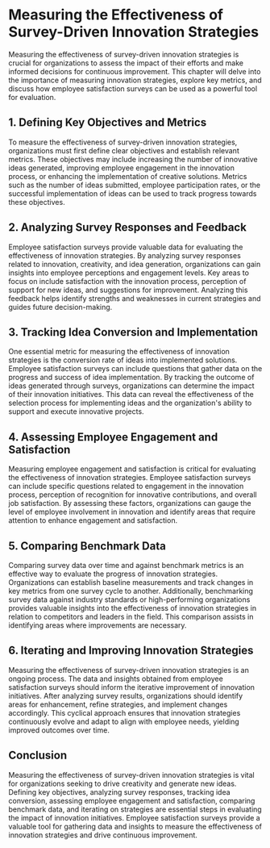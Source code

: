 Measuring the Effectiveness of Survey-Driven Innovation Strategies
=============================================================================

Measuring the effectiveness of survey-driven innovation strategies is crucial for organizations to assess the impact of their efforts and make informed decisions for continuous improvement. This chapter will delve into the importance of measuring innovation strategies, explore key metrics, and discuss how employee satisfaction surveys can be used as a powerful tool for evaluation.

1\. **Defining Key Objectives and Metrics**
------------------------------------------

To measure the effectiveness of survey-driven innovation strategies, organizations must first define clear objectives and establish relevant metrics. These objectives may include increasing the number of innovative ideas generated, improving employee engagement in the innovation process, or enhancing the implementation of creative solutions. Metrics such as the number of ideas submitted, employee participation rates, or the successful implementation of ideas can be used to track progress towards these objectives.

2\. **Analyzing Survey Responses and Feedback**
----------------------------------------------

Employee satisfaction surveys provide valuable data for evaluating the effectiveness of innovation strategies. By analyzing survey responses related to innovation, creativity, and idea generation, organizations can gain insights into employee perceptions and engagement levels. Key areas to focus on include satisfaction with the innovation process, perception of support for new ideas, and suggestions for improvement. Analyzing this feedback helps identify strengths and weaknesses in current strategies and guides future decision-making.

3\. **Tracking Idea Conversion and Implementation**
--------------------------------------------------

One essential metric for measuring the effectiveness of innovation strategies is the conversion rate of ideas into implemented solutions. Employee satisfaction surveys can include questions that gather data on the progress and success of idea implementation. By tracking the outcome of ideas generated through surveys, organizations can determine the impact of their innovation initiatives. This data can reveal the effectiveness of the selection process for implementing ideas and the organization's ability to support and execute innovative projects.

4\. **Assessing Employee Engagement and Satisfaction**
-----------------------------------------------------

Measuring employee engagement and satisfaction is critical for evaluating the effectiveness of innovation strategies. Employee satisfaction surveys can include specific questions related to engagement in the innovation process, perception of recognition for innovative contributions, and overall job satisfaction. By assessing these factors, organizations can gauge the level of employee involvement in innovation and identify areas that require attention to enhance engagement and satisfaction.

5\. **Comparing Benchmark Data**
-------------------------------

Comparing survey data over time and against benchmark metrics is an effective way to evaluate the progress of innovation strategies. Organizations can establish baseline measurements and track changes in key metrics from one survey cycle to another. Additionally, benchmarking survey data against industry standards or high-performing organizations provides valuable insights into the effectiveness of innovation strategies in relation to competitors and leaders in the field. This comparison assists in identifying areas where improvements are necessary.

6\. **Iterating and Improving Innovation Strategies**
----------------------------------------------------

Measuring the effectiveness of survey-driven innovation strategies is an ongoing process. The data and insights obtained from employee satisfaction surveys should inform the iterative improvement of innovation initiatives. After analyzing survey results, organizations should identify areas for enhancement, refine strategies, and implement changes accordingly. This cyclical approach ensures that innovation strategies continuously evolve and adapt to align with employee needs, yielding improved outcomes over time.

Conclusion
----------

Measuring the effectiveness of survey-driven innovation strategies is vital for organizations seeking to drive creativity and generate new ideas. Defining key objectives, analyzing survey responses, tracking idea conversion, assessing employee engagement and satisfaction, comparing benchmark data, and iterating on strategies are essential steps in evaluating the impact of innovation initiatives. Employee satisfaction surveys provide a valuable tool for gathering data and insights to measure the effectiveness of innovation strategies and drive continuous improvement.
